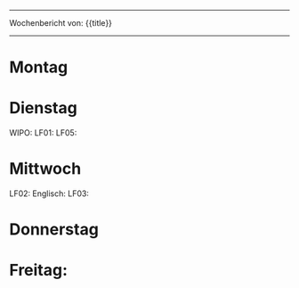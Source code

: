 
--- 
Wochenbericht von: {{title}}    

--- 
# Montag

# Dienstag
WIPO:
LF01:
LF05:
# Mittwoch
LF02:
Englisch:
LF03:

# Donnerstag

# Freitag:
